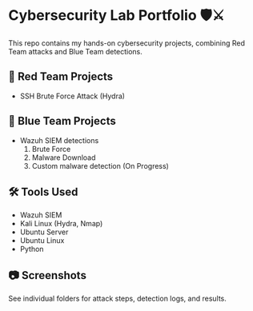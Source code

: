 # Cybersecurity Lab Portfolio 🛡️⚔️

This repo contains my hands-on cybersecurity projects, combining Red Team attacks and Blue Team detections.

## 🔴 Red Team Projects
- SSH Brute Force Attack (Hydra)

## 🔵 Blue Team Projects
- Wazuh SIEM detections
  1. Brute Force
  2. Malware Download
  3. Custom malware detection (On Progress)

## 🛠 Tools Used
- Wazuh SIEM
- Kali Linux (Hydra, Nmap)
- Ubuntu Server
- Ubuntu Linux
- Python

## 📷 Screenshots
See individual folders for attack steps, detection logs, and results.
